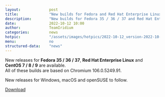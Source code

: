 ```yaml
---
layout: 			post
title:  			"New builds for Fedora and Red Hat Enterprise Linux"
description: 		"New builds for Fedora 35 / 36 / 37 and Red Hat Enterprise Linux / CentOS 7 / 8 / 9 are available now, new releases for Windows, macOS and openSUSE to follow."
date:	 			2022-10-12 10:00
author:				TeamIridium
categories:			news
hotpic:				"/assets/images/hotpics/2022-10-12_version-2022-10-fedora-rhel.png"
menu: 				no
structured-data:	"news"
---
```

New releases for **Fedora 35 / 36 / 37**, **Red Hat Enterprise Linux** and **CentOS 7 / 8 / 9** are available.    
All of these builds are based on Chromium 106.0.5249.91.   

New releases for Windows, macOS and openSUSE to follow.

<a href="/downloads/" class="button download" title="download Iridium Browser">Download</a>